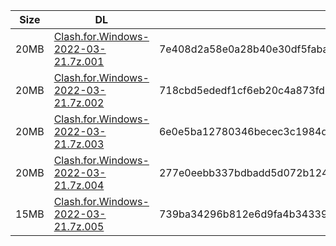 |    Size   |     DL  | sha512sum |
|  ---  |  ---  |  ---  |
| 20MB | [Clash.for.Windows-2022-03-21.7z.001](https://cdn.jsdelivr.net/gh/appleians/cfw_intel@main/Clash.for.Windows-2022-03-21.7z.001) | 7e408d2a58e0a28b40e30df5fabac33e9606e19d9294787eec06e43c5957bd6409a8033bdb7d0858f61e1d0ab40dd10b9f4cfd6a688874a213c0f409af18a79c |
| 20MB | [Clash.for.Windows-2022-03-21.7z.002](https://cdn.jsdelivr.net/gh/appleians/cfw_intel@main/Clash.for.Windows-2022-03-21.7z.002) | 718cbd5ededf1cf6eb20c4a873fd98f3216e3f100c527de7aa8d2e355937bb3964a7376cc5c352b2e8ba833573bdcfff1641372726206062617b2cc361a18648 |
| 20MB | [Clash.for.Windows-2022-03-21.7z.003](https://cdn.jsdelivr.net/gh/appleians/cfw_intel@main/Clash.for.Windows-2022-03-21.7z.003) | 6e0e5ba12780346becec3c1984d80484d8530ba3874e5bed7ab71558737cb753b0040af42bbc58bcfc8b7ccd4a062aff1c6410e12f0f24ea61cd820fe3b6053d |
| 20MB | [Clash.for.Windows-2022-03-21.7z.004](https://cdn.jsdelivr.net/gh/appleians/cfw_intel@main/Clash.for.Windows-2022-03-21.7z.004) | 277e0eebb337bdbadd5d072b1240de06827f8dfab4783d21eabbf7c51a66870feb420cce7d241f06610e6804c8d53449cf48f25e7046f612db2a64048e76b1f0 |
| 15MB | [Clash.for.Windows-2022-03-21.7z.005](https://cdn.jsdelivr.net/gh/appleians/cfw_intel@main/Clash.for.Windows-2022-03-21.7z.005) | 739ba34296b812e6d9fa4b34339cbb8885dd087cc444c877b5c98c660674edeb0c5ef649181c6e750958c97a954fd0aeb83fb5634768e2467aa802ffdc4cc54b |
